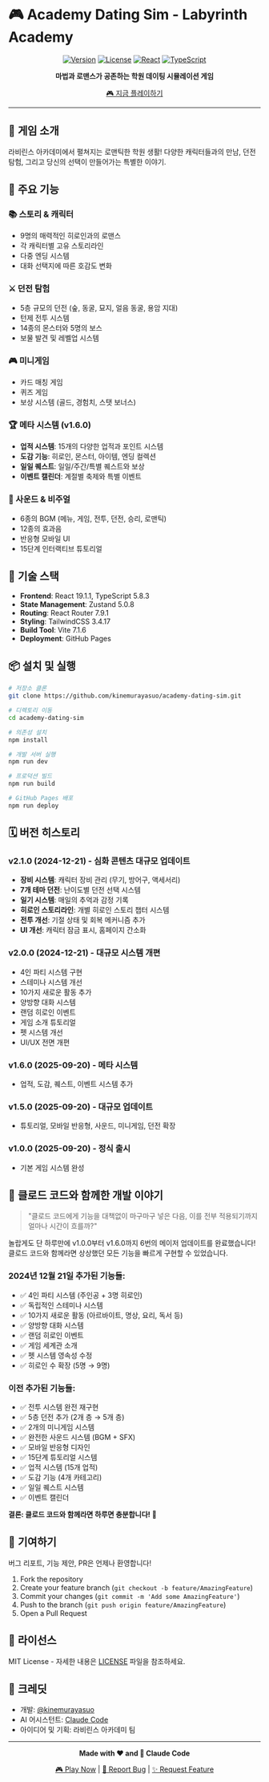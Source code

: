 # 🎮 Academy Dating Sim - Labyrinth Academy

<div align="center">

  [![Version](https://img.shields.io/badge/version-1.6.0-blue.svg)](https://github.com/kinemurayasuo/academy-dating-sim)
  [![License](https://img.shields.io/badge/license-MIT-green.svg)](LICENSE)
  [![React](https://img.shields.io/badge/React-19.1.1-61dafb.svg)](https://reactjs.org/)
  [![TypeScript](https://img.shields.io/badge/TypeScript-5.8.3-blue.svg)](https://www.typescriptlang.org/)

  **마법과 로맨스가 공존하는 학원 데이팅 시뮬레이션 게임**

  [🎮 지금 플레이하기](https://kinemurayasuo.github.io/academy-dating-sim/)

</div>

---

## 🌟 게임 소개

라비린스 아카데미에서 펼쳐지는 로맨틱한 학원 생활!
다양한 캐릭터들과의 만남, 던전 탐험, 그리고 당신의 선택이 만들어가는 특별한 이야기.

## 🎯 주요 기능

### 📚 스토리 & 캐릭터
- 9명의 매력적인 히로인과의 로맨스
- 각 캐릭터별 고유 스토리라인
- 다중 엔딩 시스템
- 대화 선택지에 따른 호감도 변화

### ⚔️ 던전 탐험
- 5층 규모의 던전 (숲, 동굴, 묘지, 얼음 동굴, 용암 지대)
- 턴제 전투 시스템
- 14종의 몬스터와 5명의 보스
- 보물 발견 및 레벨업 시스템

### 🎮 미니게임
- 카드 매칭 게임
- 퀴즈 게임
- 보상 시스템 (골드, 경험치, 스탯 보너스)

### 🏆 메타 시스템 (v1.6.0)
- **업적 시스템**: 15개의 다양한 업적과 포인트 시스템
- **도감 기능**: 히로인, 몬스터, 아이템, 엔딩 컬렉션
- **일일 퀘스트**: 일일/주간/특별 퀘스트와 보상
- **이벤트 캘린더**: 계절별 축제와 특별 이벤트

### 🎵 사운드 & 비주얼
- 6종의 BGM (메뉴, 게임, 전투, 던전, 승리, 로맨틱)
- 12종의 효과음
- 반응형 모바일 UI
- 15단계 인터랙티브 튜토리얼

## 🚀 기술 스택

- **Frontend**: React 19.1.1, TypeScript 5.8.3
- **State Management**: Zustand 5.0.8
- **Routing**: React Router 7.9.1
- **Styling**: TailwindCSS 3.4.17
- **Build Tool**: Vite 7.1.6
- **Deployment**: GitHub Pages

## 📦 설치 및 실행

```bash
# 저장소 클론
git clone https://github.com/kinemurayasuo/academy-dating-sim.git

# 디렉토리 이동
cd academy-dating-sim

# 의존성 설치
npm install

# 개발 서버 실행
npm run dev

# 프로덕션 빌드
npm run build

# GitHub Pages 배포
npm run deploy
```

## 🗓️ 버전 히스토리

### v2.1.0 (2024-12-21) - 심화 콘텐츠 대규모 업데이트
- **장비 시스템**: 캐릭터 장비 관리 (무기, 방어구, 액세서리)
- **7개 테마 던전**: 난이도별 던전 선택 시스템
- **일기 시스템**: 매일의 추억과 감정 기록
- **히로인 스토리라인**: 개별 히로인 스토리 챕터 시스템
- **전투 개선**: 기절 상태 및 회복 메커니즘 추가
- **UI 개선**: 캐릭터 잠금 표시, 홈페이지 간소화

### v2.0.0 (2024-12-21) - 대규모 시스템 개편
- 4인 파티 시스템 구현
- 스테미나 시스템 개선
- 10가지 새로운 활동 추가
- 양방향 대화 시스템
- 랜덤 히로인 이벤트
- 게임 소개 튜토리얼
- 펫 시스템 개선
- UI/UX 전면 개편

### v1.6.0 (2025-09-20) - 메타 시스템
- 업적, 도감, 퀘스트, 이벤트 시스템 추가

### v1.5.0 (2025-09-20) - 대규모 업데이트
- 튜토리얼, 모바일 반응형, 사운드, 미니게임, 던전 확장

### v1.0.0 (2025-09-20) - 정식 출시
- 기본 게임 시스템 완성

## 💭 클로드 코드와 함께한 개발 이야기

> "클로드 코드에게 기능을 대책없이 마구마구 넣은 다음, 이를 전부 적용되기까지 얼마나 시간이 흐를까?"

놀랍게도 단 하루만에 v1.0.0부터 v1.6.0까지 6번의 메이저 업데이트를 완료했습니다!
클로드 코드와 함께라면 상상했던 모든 기능을 빠르게 구현할 수 있었습니다.

### 2024년 12월 21일 추가된 기능들:
- ✅ 4인 파티 시스템 (주인공 + 3명 히로인)
- ✅ 독립적인 스테미나 시스템
- ✅ 10가지 새로운 활동 (아르바이트, 명상, 요리, 독서 등)
- ✅ 양방향 대화 시스템
- ✅ 랜덤 히로인 이벤트
- ✅ 게임 세계관 소개
- ✅ 펫 시스템 영속성 수정
- ✅ 히로인 수 확장 (5명 → 9명)

### 이전 추가된 기능들:
- ✅ 전투 시스템 완전 재구현
- ✅ 5층 던전 추가 (2개 층 → 5개 층)
- ✅ 2개의 미니게임 시스템
- ✅ 완전한 사운드 시스템 (BGM + SFX)
- ✅ 모바일 반응형 디자인
- ✅ 15단계 튜토리얼 시스템
- ✅ 업적 시스템 (15개 업적)
- ✅ 도감 기능 (4개 카테고리)
- ✅ 일일 퀘스트 시스템
- ✅ 이벤트 캘린더

**결론: 클로드 코드와 함께라면 하루면 충분합니다! 🚀**

## 🤝 기여하기

버그 리포트, 기능 제안, PR은 언제나 환영합니다!

1. Fork the repository
2. Create your feature branch (`git checkout -b feature/AmazingFeature`)
3. Commit your changes (`git commit -m 'Add some AmazingFeature'`)
4. Push to the branch (`git push origin feature/AmazingFeature`)
5. Open a Pull Request

## 📝 라이선스

MIT License - 자세한 내용은 [LICENSE](LICENSE) 파일을 참조하세요.

## 🙏 크레딧

- 개발: [@kinemurayasuo](https://github.com/kinemurayasuo)
- AI 어시스턴트: [Claude Code](https://claude.ai/code)
- 아이디어 및 기획: 라비린스 아카데미 팀

---

<div align="center">

  **Made with ❤️ and 🤖 Claude Code**

  [🎮 Play Now](https://kinemurayasuo.github.io/academy-dating-sim/) | [🐛 Report Bug](https://github.com/kinemurayasuo/academy-dating-sim/issues) | [✨ Request Feature](https://github.com/kinemurayasuo/academy-dating-sim/issues)

</div>